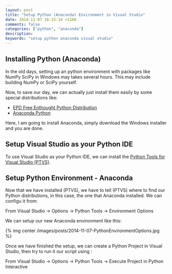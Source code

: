 ```yaml
---
layout: post
title: "Setup Python (Anaconda) Environment in Visual Studio"
date: 2014-11-07 16:33:14 +1100
comments: false
categories: ["python", "anaconda"]
description: 
keywords: "setup python anaconda visual studio"
---
```


## Installing Python (Anaconda) ##

In the old days, setting up an python environment with packages like NumPy SciPy in Windows may takes several hours. This may include building NumPy or SciPy yourself.

Now, to save our day, we can actually just install them easily by some special distributions like:

- <a href="http://enthought.com/" target="_blank">EPD Free Enthought Python Distribution</a>
- <a href="http://continuum.io/" target="_blank">Anaconda Python</a>

Here, I am going to install Anaconda, simply download the Windows installer and you are done.


## Setup Visual Studio as your Python IDE ##

To use Visual Studio as your Python IDE, we can install the <a href="http://pytools.codeplex.com/" target="_blank" >Python Tools for Visual Studio (PTVS)</a>.


## Setup Python Environment - Anaconda ##

Now that we have installed (PTVS), we have to tell (PTVS) where to find our Python distributions, in this case, the one that Anaconda installed.
We can configu it from:

From Visual Studio -> Options -> Python Tools -> Environment Options

We can setup our new Anaconda environment like this:

{% img center /images/posts/2014-11-07-PythonEnvironmentOptions.jpg  %}

Once we have finished the setup, we can create a Python Project in Visual Studio, then try to run it our script using :

From Visual Studio -> Options -> Python Tools -> Execute Project in Python Interactive


